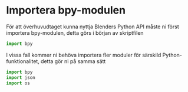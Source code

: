 # Importera bpy-modulen
För att överhuvudtaget kunna nyttja Blenders Python API måste ni först importera bpy-modulen, detta görs i början av skriptfilen
```python
import bpy
```
I vissa fall kommer ni behöva importera fler moduler för särskild Python-funktionalitet, detta gör ni på samma sätt
```python
import bpy
import json
import os
```